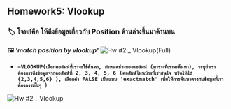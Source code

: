 ## Homework5: Vlookup
### 🏷  โจทย์คือ ให้ดึงข้อมูลเกี่ยวกับ Position ด้านล่างขึ้นมาด้านบน 
**🖼 *'match position by vlookup'*** 
![Hw #2 _ Vlookup(Full)](https://github.com/user-attachments/assets/8ba6efea-1eda-470c-a261-2d8df4e370ff)

- **```=VLOOKUP(เลือกคอลัมน์ที่เราจะใช้ค้นหา, กำหนดช่วงของคอลัมน์ (ตารางที่เราจะค้นหา), ระบุว่าเราต้องการดึงข้อมูลจากคอลัมน์ที่ 2, 3, 4, 5, 6 (คอลัมน์ไหนบ้างที่เราสนใจ ทริคให้ใส่ {2,3,4,5,6} ), เลือกค่า FALSE เป็นแบบ 'exactmatch' เพื่อให้การค้นหาตรงกับข้อมูลที่เราต้องการเป๊ะๆ )```**
  
  
![Hw #2 _ Vlookup](https://github.com/user-attachments/assets/3cfc3d2f-bcbf-475e-8fa5-63481a88de1c)



